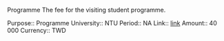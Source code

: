 Programme
The fee for the visiting student programme.

Purpose:: Programme
University:: NTU
Period:: NA
Link:: [link](https://oia.ntu.edu.tw/en/internationalstudents/visiting/overview)
Amount:: 40 000
Currency:: TWD